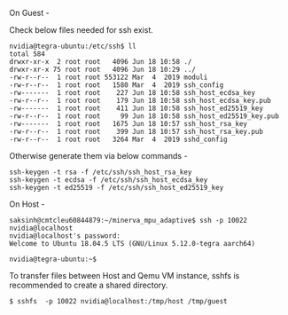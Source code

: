 On Guest -

Check below files needed for ssh exist.

```
nvidia@tegra-ubuntu:/etc/ssh$ ll
total 584
drwxr-xr-x  2 root root   4096 Jun 18 10:58 ./
drwxr-xr-x 75 root root   4096 Jun 18 10:29 ../
-rw-r--r--  1 root root 553122 Mar  4  2019 moduli
-rw-r--r--  1 root root   1580 Mar  4  2019 ssh_config
-rw-------  1 root root    227 Jun 18 10:58 ssh_host_ecdsa_key
-rw-r--r--  1 root root    179 Jun 18 10:58 ssh_host_ecdsa_key.pub
-rw-------  1 root root    411 Jun 18 10:58 ssh_host_ed25519_key
-rw-r--r--  1 root root     99 Jun 18 10:58 ssh_host_ed25519_key.pub
-rw-------  1 root root   1675 Jun 18 10:57 ssh_host_rsa_key
-rw-r--r--  1 root root    399 Jun 18 10:57 ssh_host_rsa_key.pub
-rw-r--r--  1 root root   3264 Mar  4  2019 sshd_config
```

Otherwise generate them via below commands -
```
ssh-keygen -t rsa -f /etc/ssh/ssh_host_rsa_key
ssh-keygen -t ecdsa -f /etc/ssh/ssh_host_ecdsa_key
ssh-keygen -t ed25519 -f /etc/ssh/ssh_host_ed25519_key
```

On Host -
```
saksinh@cmtcleu60844879:~/minerva_mpu_adaptive$ ssh -p 10022 nvidia@localhost
nvidia@localhost's password:
Welcome to Ubuntu 18.04.5 LTS (GNU/Linux 5.12.0-tegra aarch64)

nvidia@tegra-ubuntu:~$
```

To transfer files between Host and Qemu VM instance, sshfs is recommended to create a shared directory.
```
$ sshfs  -p 10022 nvidia@localhost:/tmp/host /tmp/guest
```



